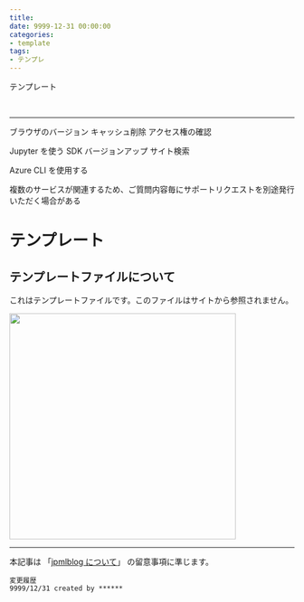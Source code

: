 ```yaml
---
title: 
date: 9999-12-31 00:00:00
categories:
- template
tags:
- テンプレ
---
```

テンプレート
<!-- more -->
<br>

***
ブラウザのバージョン
キャッシュ削除
アクセス権の確認

Jupyter を使う
SDK バージョンアップ
サイト検索

Azure CLI を使用する

複数のサービスが関連するため、ご質問内容毎にサポートリクエストを別途発行いただく場合がある

# テンプレート
## テンプレートファイルについて
これはテンプレートファイルです。このファイルはサイトから参照されません。

<img src="https://jpmlblog.github.io/images/template.png" width=400px>  

***
本記事は 「[jpmlblog について](https://jpmlblog.github.io/blog/2020/01/01/about-jpmlblog/)」 の留意事項に準じます。  

`変更履歴`  
`9999/12/31 created by ******`